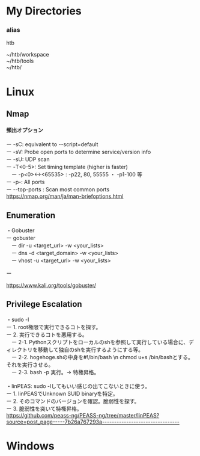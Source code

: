 # My Directories
### alias <br>
htb <br>

~/htb/workspace <br>
~/htb/tools <br>
~/htb/ <br>


# Linux

## Nmap
#### 頻出オプション <br>
  ー -sC: equivalent to --script=default <br>
  ー -sV: Probe open ports to determine service/version info <br>
  ー -sU: UDP scan <br>
  ー -T<0-5>: Set timing template (higher is faster) <br>
　ー -p<0><-><65535> : -p22, 80, 55555 ・ -p1-100 等 <br>
  ー -p-: All ports <br>
  ー --top-ports <number>: Scan <number> most common ports <br>
  https://nmap.org/man/ja/man-briefoptions.html <br>

## Enumeration
・Gobuster <br>
  ー gobuster <br>
      　ー dir -u <target_url> -w <your_lists> <br>
      　ー dns -d <target_domain> -w <your_lists> <br>
      　ー vhost -u <target_url> -w <your_lists> <br>
      
  ー  <br>

  https://www.kali.org/tools/gobuster/ <br>
  
## Privilege Escalation
・sudo -l <br>
  ー 1. root権限で実行できるコトを探す。 <br>
  ー 2. 実行できるコトを悪用する。 <br>
  　ー 2-1. Pythonスクリプトをローカルのshを参照して実行している場合に、ディレクトリを移動して独自のshを実行するようにする等。 <br>
   　ー 2-2. hogehoge.shの中身を#!/bin/bash \n chmod u+s /bin/bashとする。それを実行させる。 <br>
    　ー 2-3. bash -p 実行。→ 特権昇格。 <br>      
・linPEAS: sudo -lしてもいい感じの出てこないときに使う。 <br>
  ー 1. linPEASでUnknown SUID binaryを特定。 <br>
  ー 2. そのコマンドのバージョンを確認。脆弱性を探す。 <br>
  ー 3. 脆弱性を突いて特権昇格。 <br>
https://github.com/peass-ng/PEASS-ng/tree/master/linPEAS?source=post_page-----7b26a767293a--------------------------------

# Windows

